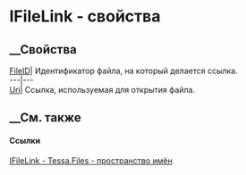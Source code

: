 # IFileLink - свойства
##  __Свойства
[FileID](P_Tessa_Files_IFileLink_FileID.htm)| Идентификатор файла, на который
делается ссылка.  
---|---  
[Uri](P_Tessa_Files_IFileLink_Uri.htm)| Ссылка, используемая для открытия
файла.  
##  __См. также
#### Ссылки
[IFileLink - ](T_Tessa_Files_IFileLink.htm)
[Tessa.Files - пространство имён](N_Tessa_Files.htm)
